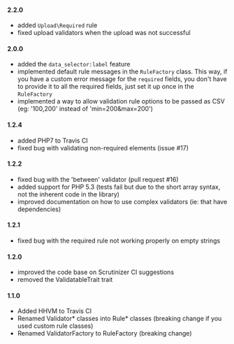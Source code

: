 #### 2.2.0

- added `Upload\Required` rule
- fixed upload validators when the upload was not successful

#### 2.0.0

- added the `data_selector:label` feature
- implemented default rule messages in the `RuleFactory` class. This way, if you have a custom error message for the `required` fields, you don't have to provide it to all the required fields, just set it up once in the `RuleFactory`
- implemented a way to allow validation rule options to be passed as CSV (eg: '100,200' instead of 'min=200&max=200')


#### 1.2.4

- added PHP7 to Travis CI
- fixed bug with validating non-required elements (issue #17)

#### 1.2.2

- fixed bug with the 'between' validator (pull request #16)
- added support for PHP 5.3 (tests fail but due to the short array syntax, not the inherent code in the library)
- improved documentation on how to use complex validators (ie: that have dependencies)

#### 1.2.1

- fixed bug with the required rule not working properly on empty strings

#### 1.2.0

- improved the code base on Scrutinizer CI suggestions
- removed the ValidatableTrait trait

#### 1.1.0

- Added HHVM to Travis CI
- Renamed Validator\* classes into Rule\* classes (breaking change if you used custom rule classes)
- Renamed ValidatorFactory to RuleFactory (breaking change)

